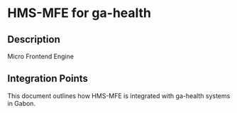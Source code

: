 # HMS-MFE for ga-health

## Description

Micro Frontend Engine

## Integration Points

This document outlines how HMS-MFE is integrated with ga-health systems in Gabon.
